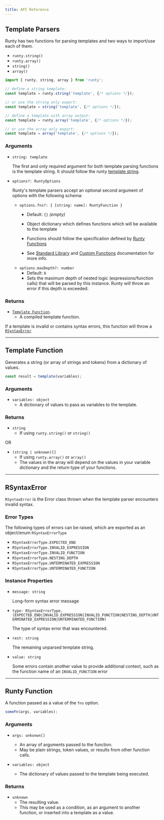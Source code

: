 ```yaml
---
title: API Reference
---
```


## Template Parsers

Runty has two functions for parsing templates and two ways to import/use each of them. 

* `runty.string()`
* `runty.array()`
* `string()`
* `array()`

```javascript
import { runty, string, array } from 'runty';

// define a string template:
const template = runty.string('template', {/* options */});

// or use the string only export:
const template = string('template', {/* options */});

// define a template with array output:
const template = runty.array('template', {/* options */});

// or use the array only export:
const template = array('template', {/* options */});
```

### Arguments

* `string: template`

    The first and only required argument for both template parsing functions is the template string. It should follow the runty [template string](syntax.md).

* `options?: RuntyOptions`

    Runty's template parsers accept an optional second argument of options with the following schema:

    *   `options.fns?: { [string: name]: RuntyFunction }`
        * Default: `{}` *(empty)*
        * Object dictionary which defines functions which will be available to the template
        * Functions should follow the specification defined by [Runty Functions](#runty-function)

        * See [Standard Library](fns.md) and [Custom Functions](custom-fns.md) documentation for more info.
    *   `options.maxDepth?: number`
        * Default: `8`
        * Sets the maximum depth of nested logic (expressions/function calls) that will be parsed by this instance. Runty will throw an error if this depth is exceeded.

### Returns

*   [`Template Function`](#template-function).
    * A compiled template function.

If a template is invalid or contains syntax errors, this function will throw a [`RSyntaxError`](#rsyntaxerror)

------

## Template Function

Generates a string (or array of strings and tokens) from a dictionary of values.

```javascript
const result = template(variables);
```

### Arguments

*   `variables: object`
    * A dictionary of values to pass as variables to the template.

### Returns

*   `string`
    * If using `runty.string()` or `string()`

OR

*   `(string | unknown)[]`
    * If using `runty.array()` or `array()`
    * The values in the array will depend on the values in your variable dictionary and the return type of your functions.

------

## RSyntaxError

`RSyntaxError` is the Error class thrown when the template parser encounters invalid syntax.

### Error Types

The following types of errors can be raised, which are exported as an object/enum `RSyntaxErrorType`

* `RSyntaxErrorType.EXPECTED_END`
* `RSyntaxErrorType.INVALID_EXPRESSION`
* `RSyntaxErrorType.INVALID_FUNCTION`
* `RSyntaxErrorType.NESTING_DEPTH`
* `RSyntaxErrorType.UNTERMINATED_EXPRESSION`
* `RSyntaxErrorType.UNTERMINATED_FUNCTION`

### Instance Properties

*   `message: string`

    Long-form syntax error message

*   `type: RSyntaxErrorType.(EXPECTED_END|INVALID_EXPRESSION|INVALID_FUNCTION|NESTING_DEPTH|UNTERMINATED_EXPRESSION|UNTERMINATED_FUNCTION)`

    The type of syntax error that was encountered.

*   `rest: string`

    The remaining unparsed template string.

*   `value: string`

    Some errors contain another value to provide additional context, such as the function name of an `INVALID_FUNCTION` error

-------

## Runty Function

A function passed as a value of the `fns` option.

```javascript
someFn(args, variables);
```

### Arguments

*   `args: unkonwn[]`
    * An array of arguments passed to the function.
    * May be plain strings, token values, or results from other function calls.

*   `variables: object`
    * The dictionary of values passed to the template being executed.

### Returns

*   `unknown`
    * The resulting value.
    * This may be used as a condition, as an argument to another function, or inserted into a template as a value.
